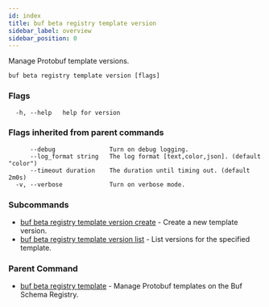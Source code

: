 ```yaml
---
id: index
title: buf beta registry template version
sidebar_label: overview
sidebar_position: 0
---
```

Manage Protobuf template versions.

```
buf beta registry template version [flags]
```

### Flags

```
  -h, --help   help for version
```

### Flags inherited from parent commands

```
      --debug               Turn on debug logging.
      --log_format string   The log format [text,color,json]. (default "color")
      --timeout duration    The duration until timing out. (default 2m0s)
  -v, --verbose             Turn on verbose mode.
```

### Subcommands

* [buf beta registry template version create](create)	 - Create a new template version.
* [buf beta registry template version list](list)	 - List versions for the specified template.

### Parent Command

* [buf beta registry template](../index)	 - Manage Protobuf templates on the Buf Schema Registry.
